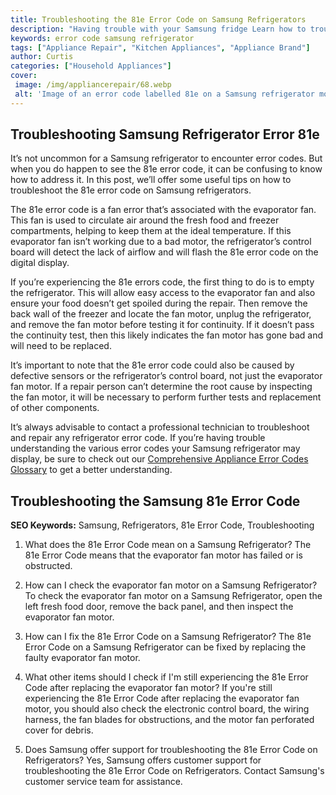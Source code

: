 ```yaml
---
title: Troubleshooting the 81e Error Code on Samsung Refrigerators
description: "Having trouble with your Samsung fridge Learn how to troubleshoot the 81e error code and get your refrigerator running again This blog post provides step-by-step instructions and helpful tips to help you fix the problem"
keywords: error code samsung refrigerator
tags: ["Appliance Repair", "Kitchen Appliances", "Appliance Brand"]
author: Curtis
categories: ["Household Appliances"]
cover: 
 image: /img/appliancerepair/68.webp
 alt: 'Image of an error code labelled 81e on a Samsung refrigerator model'
---
```

## Troubleshooting Samsung Refrigerator Error 81e 

It’s not uncommon for a Samsung refrigerator to encounter error codes. But when you do happen to see the 81e error code, it can be confusing to know how to address it. In this post, we’ll offer some useful tips on how to troubleshoot the 81e error code on Samsung refrigerators. 

The 81e error code is a fan error that’s associated with the evaporator fan. This fan is used to circulate air around the fresh food and freezer compartments, helping to keep them at the ideal temperature. If this evaporator fan isn’t working due to a bad motor, the refrigerator’s control board will detect the lack of airflow and will flash the 81e error code on the digital display. 

If you’re experiencing the 81e errors code, the first thing to do is to empty the refrigerator. This will allow easy access to the evaporator fan and also ensure your food doesn’t get spoiled during the repair. Then remove the back wall of the freezer and locate the fan motor, unplug the refrigerator, and remove the fan motor before testing it for continuity. If it doesn’t pass the continuity test, then this likely indicates the fan motor has gone bad and will need to be replaced. 

It’s important to note that the 81e error code could also be caused by defective sensors or the refrigerator’s control board, not just the evaporator fan motor. If a repair person can’t determine the root cause by inspecting the fan motor, it will be necessary to perform further tests and replacement of other components. 

It’s always advisable to contact a professional technician to troubleshoot and repair any refrigerator error code. If you’re having trouble understanding the various error codes your Samsung refrigerator may display, be sure to check out our [Comprehensive Appliance Error Codes Glossary](./error-codes/) to get a better understanding.
## Troubleshooting the Samsung 81e Error Code

**SEO Keywords:** Samsung, Refrigerators, 81e Error Code, Troubleshooting

1. What does the 81e Error Code mean on a Samsung Refrigerator?
The 81e Error Code means that the evaporator fan motor has failed or is obstructed.

2. How can I check the evaporator fan motor on a Samsung Refrigerator?
To check the evaporator fan motor on a Samsung Refrigerator, open the left fresh food door, remove the back panel, and then inspect the evaporator fan motor.

3. How can I fix the 81e Error Code on a Samsung Refrigerator?
The 81e Error Code on a Samsung Refrigerator can be fixed by replacing the faulty evaporator fan motor.

4. What other items should I check if I'm still experiencing the 81e Error Code after replacing the evaporator fan motor?
If you're still experiencing the 81e Error Code after replacing the evaporator fan motor, you should also check the electronic control board, the wiring harness, the fan blades for obstructions, and the motor fan perforated cover for debris.

5. Does Samsung offer support for troubleshooting the 81e Error Code on Refrigerators?
Yes, Samsung offers customer support for troubleshooting the 81e Error Code on Refrigerators. Contact Samsung's customer service team for assistance.
